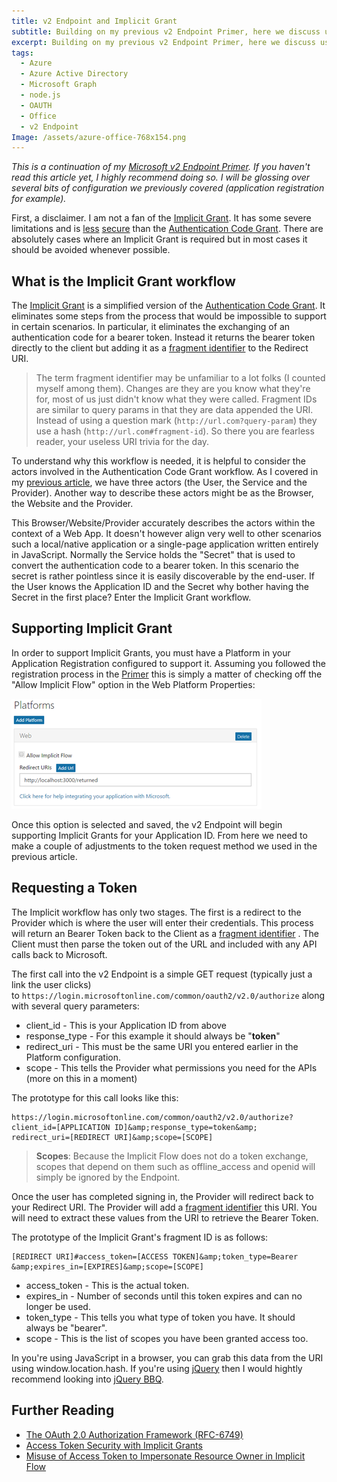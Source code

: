 ```yaml
---
title: v2 Endpoint and Implicit Grant
subtitle: Building on my previous v2 Endpoint Primer, here we discuss using the Implicit Grant.
excerpt: Building on my previous v2 Endpoint Primer, here we discuss using the Implicit Grant.
tags:
  - Azure
  - Azure Active Directory
  - Microsoft Graph
  - node.js
  - OAUTH
  - Office
  - v2 Endpoint
Image: /assets/azure-office-768x154.png
---
```


_This is a continuation of my [Microsoft v2 Endpoint Primer][primer]. If you haven't read this article yet, I highly recommend doing so. I will be glossing over several bits of configuration we previously covered (application registration for example)._

First, a disclaimer. I am not a fan of the [Implicit Grant][implicit-flow]. It has some severe limitations and is [less][section-10.3] [secure][section-10.16] than the [Authentication Code Grant][authcode-flow]. There are absolutely cases where an Implicit Grant is required but in most cases it should be avoided whenever possible.

## What is the Implicit Grant workflow

The [Implicit Grant][implicit-flow] is a simplified version of the [Authentication Code Grant][authcode-flow]. It eliminates some steps from the process that would be impossible to support in certain scenarios. In particular, it eliminates the exchanging of an authentication code for a bearer token. Instead it returns the bearer token directly to the client but adding it as a [fragment identifier][fragment-id] to the Redirect URI.

> The term fragment identifier may be unfamiliar to a lot folks (I counted myself among them). Changes are they are you know what they're for, most of us just didn't know what they were called. Fragment IDs are similar to query params in that they are data appended the URI. Instead of using a question mark (`http://url.com?query-param`) they use a hash (`http://url.com#fragment-id`). So there you are fearless reader, your useless URI trivia for the day.

To understand why this workflow is needed, it is helpful to consider the actors involved in the Authentication Code Grant workflow. As I covered in my [previous article][primer], we have three actors (the User, the Service and the Provider). Another way to describe these actors might be as the Browser, the Website and the Provider.

This Browser/Website/Provider accurately describes the actors within the context of a Web App. It doesn't however align very well to other scenarios such a local/native application or a single-page application written entirely in JavaScript. Normally the Service holds the "Secret" that is used to convert the authentication code to a bearer token. In this scenario the secret is rather pointless since it is easily discoverable by the end-user. If the User knows the Application ID and the Secret why bother having the Secret in the first place? Enter the Implicit Grant workflow.

## Supporting Implicit Grant
In order to support Implicit Grants, you must have a Platform in your Application Registration configured to support it. Assuming you followed the registration process in the [Primer][primer] this is simply a matter of checking off the "Allow Implicit Flow" option in the Web Platform Properties:

  ![App Registration - Web Platform Properties](/assets/images/apps-dev-web-platform.png)

Once this option is selected and saved, the v2 Endpoint will begin supporting Implicit Grants for your Application ID. From here we need to make a couple of adjustments to the token request method we used in the previous article.

## Requesting a Token
The Implicit workflow has only two stages. The first is a redirect to the Provider which is where the user will enter their credentials. This process will return an Bearer Token back to the Client as a [fragment identifier][fragment-id] . The Client must then parse the token out of the URL and included with any API calls back to Microsoft.

The first call into the v2 Endpoint is a simple GET request (typically just a link the user clicks) to `https://login.microsoftonline.com/common/oauth2/v2.0/authorize` along with several query parameters:

* client_id - This is your Application ID from above
* response_type - For this example it should always be "**token**"
* redirect_uri - This must be the same URI you entered earlier in the Platform configuration.
* scope - This tells the Provider what permissions you need for the APIs (more on this in a moment)

The prototype for this call looks like this:

```
https://login.microsoftonline.com/common/oauth2/v2.0/authorize?
client_id=[APPLICATION ID]&amp;response_type=token&amp;
redirect_uri=[REDIRECT URI]&amp;scope=[SCOPE]
```

>  **Scopes**:  Because the Implicit Flow does not do a token exchange, scopes that depend on them such as offline_access and openid will simply be ignored by the Endpoint.

Once the user has completed signing in, the Provider will redirect back to your Redirect URI. The Provider will add a [fragment identifier][fragment-id] this URI. You will need to extract these values from the URI to retrieve the Bearer Token.

The prototype of the Implicit Grant's fragment ID is as follows:

```
[REDIRECT URI]#access_token=[ACCESS TOKEN]&amp;token_type=Bearer
&amp;expires_in=[EXPIRES]&amp;scope=[SCOPE]
```

* access_token - This is the actual token.
* expires_in - Number of seconds until this token expires and can no longer be used.
* token_type - This tells you what type of token you have. It should always be "bearer".
* scope - This is the list of scopes you have been granted access too.

In you're using JavaScript in a browser, you can grab this data from the URI using window.location.hash. If you're using [jQuery](http://jquery.org) then I would hightly recommend looking into [jQuery BBQ](http://benalman.com/projects/jquery-bbq-plugin/).

## Further Reading
- [The OAuth 2.0 Authorization Framework (RFC-6749)](http://tools.ietf.org/html/rfc6749)
- [Access Token Security with Implicit Grants][section-10.3]
- [Misuse of Access Token to Impersonate Resource Owner in Implicit Flow][section-10.16]

[primer]: http://massivescale.com/microsoft-v2-endpoint-primer
[fragment-id]: https://en.wikipedia.org/wiki/Fragment_identifier
[implicit-flow]: http://tools.ietf.org/html/rfc6749#section-1.3.2
[authcode-flow]: http://tools.ietf.org/html/rfc6749#section-1.3.1
[section-10.3]: http://tools.ietf.org/html/rfc6749#section-10.3
[section-10.16]: http://tools.ietf.org/html/rfc6749#section-10.16